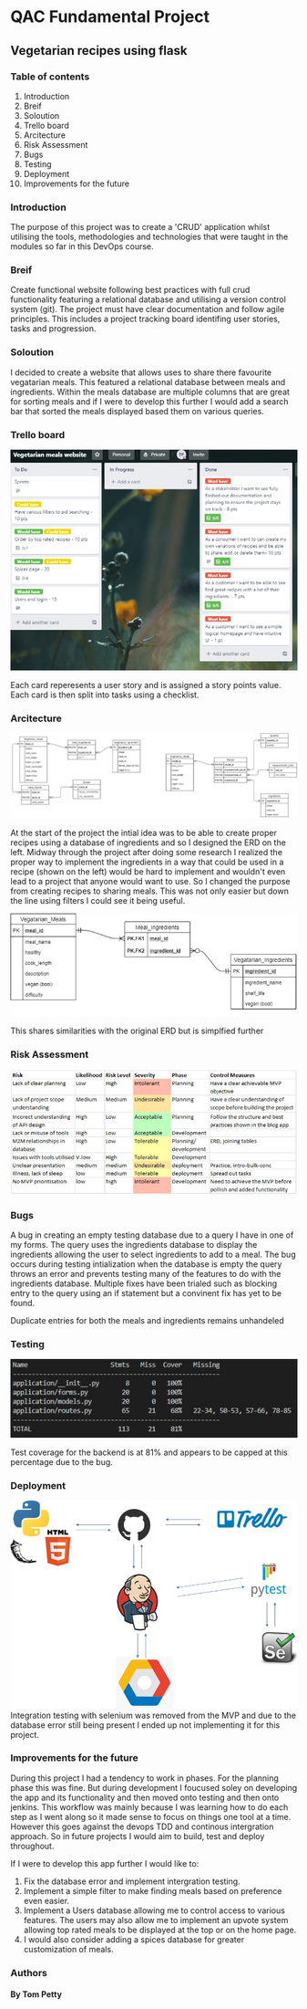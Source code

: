 # QAC Fundamental Project

## Vegetarian recipes using flask

### Table of contents
1. Introduction
1. Breif
1. Soloution
1. Trello board
1. Arcitecture
1. Risk Assessment
1. Bugs
1. Testing
1. Deployment
1. Improvements for the future

### Introduction
The purpose of this project was to create a 'CRUD' application whilst utilising the tools, methodologies and technologies that were taught in the modules so far in this DevOps course.

### Breif
Create functional website following best practices with full crud functionality featuring a relational database and utilising a version control system (git). The project must have clear documentation and follow agile principles. This includes a project tracking board identifing user stories, tasks and progression. 

### Soloution
I decided to create a website that allows uses to share there favourite vegatarian meals. This featured a relational database between meals and ingredients. Within the meals database are multiple columns that are great for sorting meals and if I were to develop this further I would add a search bar that sorted the meals displayed based them on various queries.

### Trello board
![](images/Trello.jpg)

Each card reperesents a user story and is assigned a story points value. Each card is then split into tasks using a checklist.

### Arcitecture
![](images/ERD-Planning.jpg)

At the start of the project the intial idea was to be able to create proper recipes using a database of ingredients and so I designed the ERD on the left. Midway through the project after doing some research I realized the proper way to implement the ingredients in a way that could be used in a recipe (shown on the left) would be hard to implement and wouldn't even lead to a project that anyone would want to use. So I changed the purpose from creating recipes to sharing meals. This was not only easier but down the line using filters I could see it being useful.

![](images/ERD-Final.jpg)

This shares similarities with the original ERD but is simplfied further

### Risk Assessment
![](images/RiskAssessment.jpg)

### Bugs 
A bug in creating an empty testing database due to a query I have in one of my forms. The query uses the ingredients database to display the ingredients allowing the user to select ingredients to add to a meal. The bug occurs during testing intialization when the database is empty the query throws an error and prevents testing many of the features to do with the ingredients database. Multiple fixes have been trialed such as blocking entry to the query using an if statement but a convinent fix has yet to be found. 

Duplicate entries for both the meals and ingredients remains unhandeled

### Testing
![](images/Coverage.jpg)

Test coverage for the backend is at 81% and appears to be capped at this percentage due to the bug. 

### Deployment

![](images/CI_CD_pipeline.jpg)
Integration testing with selenium was removed from the MVP and due to the database error still being present I ended up not implementing it for this project.

### Improvements for the future
During this project I had a tendency to work in phases. For the planning phase this was fine. But during development I foucused soley on developing the app and its functionality and then moved onto testing and then onto jenkins. This workflow was mainly because I was learning how to do each step as I went along so it made sense to focus on things one tool at a time. However this goes against the devops TDD and continous intergration approach. So in future projects I would aim to build, test and deploy throughout. 

If I were to develop this app further I would like to:
1. Fix the database error and implement intergration testing.
1. Implement a simple filter to make finding meals based on preference even easier. 
1. Implement a Users database allowing me to control access to various features. The users may also allow me to implement an upvote system allowing top rated meals to be displayed at the top or on the home page. 
1. I would also consider adding a spices database for greater customization of meals. 

### Authors
#### By Tom Petty

